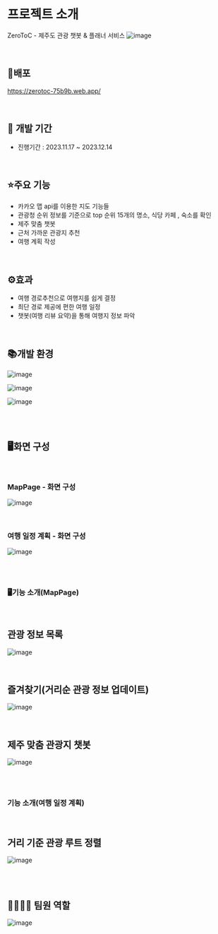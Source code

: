 
# 프로젝트 소개
ZeroToC - 제주도 관광 챗봇 & 플래너 서비스
![image](https://github.com/parkgo0504/jejuPaln-chatbot/assets/75320567/0ce2ebc9-aa60-4bcd-b5cd-5069325fb724)

<br/>

## 👀배포

https://zerotoc-75b9b.web.app/

<br/>


## 📅 개발 기간
* 진행기간 : 2023.11.17 ~ 2023.12.14

<br/>

## ⭐주요 기능
- 카카오 맵 api를 이용한 지도 기능들
- 관광청 순위 정보를 기준으로 top 순위 15개의 명소, 식당 카페 , 숙소를 확인
- 제주 맞춤 챗봇
- 근처 가까운 관광지 추천
- 여행 계획 작성

<br/>

## ⚙효과
* 여행 경로추천으로 여행지를 쉽게 결정
* 최단 경로 제공에 편한 여행 일정
* 챗봇(여행 리뷰 요약)을 통해 여행지 정보 파악


<br/>

## 📚개발 환경
![image](https://github.com/parkgo0504/jejuPaln-chatbot/assets/75320567/38a1db80-1d4a-4be4-8c76-b035f8b41ce5)

![image](https://github.com/parkgo0504/jejuPaln-chatbot/assets/75320567/3c7d1687-4a7a-437c-8641-19ddc1e939dd)

![image](https://github.com/parkgo0504/jejuPaln-chatbot/assets/75320567/70f53161-a077-4bf0-9c44-28771063da72)


<br/><br/>

## 🖥화면 구성

<br/>

### MapPage - 화면 구성
![image](https://github.com/parkgo0504/jejuPaln-chatbot/assets/75320567/1a0b76ee-0a18-41e0-8493-44c1260756dc)

<br/>

### 여행 일정 계획 - 화면 구성
![image](https://github.com/parkgo0504/jejuPaln-chatbot/assets/75320567/647b0d72-45e6-4c87-a4aa-57e6a69e34a6)


<br/><br/>

### 🖥기능 소개(MapPage)

<br/>

## 관광 정보 목록
![image](https://github.com/parkgo0504/jejuPaln-chatbot/assets/75320567/5a530c1e-1c62-4e07-8e2b-2489327872a6)

<br/>

## 즐겨찾기(거리순 관광 정보 업데이트)
![image](https://github.com/parkgo0504/jejuPaln-chatbot/assets/75320567/2fe1d7b0-8930-4f8a-af65-da93125ae708)

<br/>

## 제주 맞춤 관광지 챗봇
![image](https://github.com/parkgo0504/jejuPaln-chatbot/assets/75320567/7171cc96-9196-4bb7-8a12-fddecd78c39f)

<br/><br/>

### 기능 소개(여행 일정 계획)

<br/>

## 거리 기준 관광 루트 정렬
![image](https://github.com/parkgo0504/jejuPaln-chatbot/assets/75320567/2c242f9a-75a5-44fc-8de4-f26e2d8773da)


<br/><br/>

## 👨‍👩‍👦‍👦 팀원 역할

![image](https://github.com/parkgo0504/jejuPaln-chatbot/assets/75320567/3a98fc94-0623-4e34-8c3e-6a91050e8b69)






















